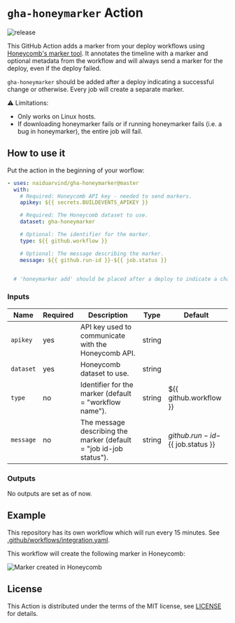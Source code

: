 # `gha-honeymarker` Action

![release](/assets/honeymarker.gif)

This GitHub Action adds a marker from your deploy workflows using [Honeycomb's marker tool][honeymarker]. It annotates the timeline with a marker and optional metadata from the workflow and will always send a marker for the deploy, even if the deploy failed.

`gha-honeymarker` should be added after a deploy indicating a successful change or otherwise. Every job will create a separate marker.

⚠️ Limitations:

- Only works on Linux hosts.
- If downloading honeymarker fails or if running honeymarker fails (i.e. a bug in honeymarker), the entire job will fail.

[honeymarker]: https://docs.honeycomb.io/working-with-your-data/customizing-your-query/markers/

## How to use it

Put the action in the beginning of your worflow:

```yaml
- uses: naiduarvind/gha-honeymarker@master
  with:
    # Required: Honeycomb API key - needed to send markers.
    apikey: ${{ secrets.BUILDEVENTS_APIKEY }}

    # Required: The Honeycomb dataset to use.
    dataset: gha-honeymarker

    # Optional: The identifier for the marker.
    type: ${{ github.workflow }}

    # Optional: The message describing the marker.
    message: ${{ github.run-id }}-${{ job.status }} 


  # 'honeymarker add' should be placed after a deploy to indicate a change is successful or otherwise.
```

### Inputs

Name         | Required | Description                                                       | Type   | Default
-------------|----------|-------------------------------------------------------------------|--------|--------
`apikey`     | yes      | API key used to communicate with the Honeycomb API.               | string | 
`dataset`    | yes      | Honeycomb dataset to use.                                         | string |
`type`       | no       | Identifier for the marker (default = "workflow name").            | string | ${{ github.workflow }}
`message`    | no       | The message describing the marker (default = "job id-job status").| string | ${{ github.run-id}}-${{ job.status }} 

### Outputs

No outputs are set as of now.

## Example

This repository has its own workflow which will run every 15 minutes. See [.github/workflows/integration.yaml](./.github/workflows/integration.yaml).

This workflow will create the following marker in Honeycomb:

![Marker created in Honeycomb](/assets/marker.png)

## License

This Action is distributed under the terms of the MIT license, see [LICENSE](./LICENSE) for details.
